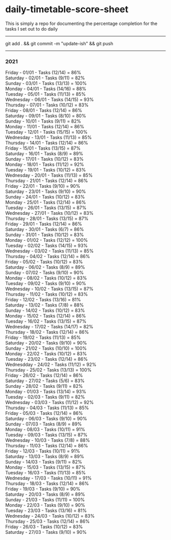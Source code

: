 # daily-timetable-score-sheet

This is simply a repo for documenting the percentage completion for the tasks I set out to do daily   

---
git add . && git commit -m "update-ish" && git push  

---
### 2021

Friday - 01/01 - Tasks (12/14) = 86%  
Saturday - 02/01 - Tasks (9/11) = 82%  
Sunday - 03/01 - Tasks (13/13) = 100%  
Monday - 04/01 - Tasks (14/16) = 88%  
Tuesday - 05/01 - Tasks (11/13) = 85%  
Wednesday - 06/01 - Tasks (14/15) = 93%  
Thursday - 07/01 - Tasks (10/12) = 83%  
Friday - 08/01 - Tasks (12/14) = 86%  
Saturday - 09/01 - Tasks (8/10) = 80%  
Sunday - 10/01 - Tasks (9/11) = 82%  
Monday - 11/01 - Tasks (12/14) = 86%  
Tuesday - 12/01 - Tasks (15/15) = 100%  
Wednesday - 13/01 - Tasks (11/13) = 85%  
Thursday - 14/01 - Tasks (12/14) = 86%  
Friday - 15/01 - Tasks (13/15) = 87%  
Saturday - 16/01 - Tasks (8/9) = 89%  
Sunday - 17/01 - Tasks (10/12) = 83%  
Monday - 18/01 - Tasks (11/12) = 92%  
Tuesday - 19/01 - Tasks (10/12) = 83%  
Wednesday - 20/01 - Tasks (11/13) = 85%  
Thursday - 21/01 - Tasks (12/14) = 86%  
Friday - 22/01 - Tasks (9/10) = 90%  
Saturday - 23/01 - Tasks (9/10) = 90%  
Sunday - 24/01 - Tasks (10/12) = 83%  
Monday - 25/01 - Tasks (12/14) = 86%  
Tuesday - 26/01 - Tasks (13/15) = 87%  
Wednesday - 27/01 - Tasks (10/12) = 83%  
Thursday - 28/01 - Tasks (13/15) = 87%  
Friday - 29/01 - Tasks (12/14) = 86%  
Saturday - 30/01 - Tasks (6/7) = 86%  
Sunday - 31/01 - Tasks (10/12) = 83%  
Monday - 01/02 - Tasks (12/12) = 100%  
Tuesday - 02/02 - Tasks (14/15) = 93%  
Wednesday - 03/02 - Tasks (11/13) = 85%  
Thursday - 04/02 - Tasks (12/14) = 86%  
Friday - 05/02 - Tasks (10/12) = 83%  
Saturday - 06/02 - Tasks (8/9) = 89%  
Sunday - 07/02 - Tasks (9/10) = 90%  
Monday - 08/02 - Tasks (10/12) = 83%  
Tuesday - 09/02 - Tasks (9/10) = 90%  
Wednesday - 10/02 - Tasks (13/15) = 87%  
Thursday - 11/02 - Tasks (10/12) = 83%  
Friday - 12/02 - Tasks (13/16) = 81%  
Saturday - 13/02 - Tasks (7/8) = 88%  
Sunday - 14/02 - Tasks (10/12) = 83%  
Monday - 15/02 - Tasks (12/14) = 86%  
Tuesday - 16/02 - Tasks (13/15) = 87%  
Wednesday - 17/02 - Tasks (14/17) = 82%  
Thursday - 18/02 - Tasks (12/14) = 86%  
Friday - 19/02 - Tasks (11/13) = 85%  
Saturday - 20/02 - Tasks (9/10) = 90%  
Sunday - 21/02 - Tasks (10/10) = 100%  
Monday - 22/02 - Tasks (10/12) = 83%  
Tuesday - 23/02 - Tasks (12/14) = 86%  
Wednesdday - 24/02 - Tasks (11/12) = 92%  
Thursday - 25/02 - Tasks (13/13) = 100%  
Friday - 26/02 - Tasks (12/14) = 86%  
Saturday - 27/02 - Tasks (5/6) = 83%  
Sunday - 28/02  - Tasks (9/11) = 82%  
Monday - 01/03 - Tasks (13/14) = 93%  
Tuesday - 02/03 - Tasks (9/11) = 82%  
Wednesday - 03/03 - Tasks (11/12) = 92%  
Thursday - 04/03 - Tasks (11/13) = 85%  
Friday - 05/03 - Tasks (12/14) = 86%  
Saturday - 06/03 - Tasks (9/10) = 90%  
Sunday - 07/03 - Tasks (8/9) = 89%  
Monday - 08/03 - Tasks (10/11) = 91%  
Tuesday - 09/03 - Tasks (13/15) = 87%  
Wednesday - 10/03 - Tasks (7/8) = 88%  
Thursday - 11/03 - Tasks (12/14) = 86%  
Friday - 12/03 - Tasks (10/11) = 91%  
Saturday - 13/03 - Tasks (8/9) = 89%  
Sunday - 14/03 - Tasks (9/11) = 82%  
Monday - 15/03 - Tasks (13/15) = 87%  
Tuesday - 16/03 - Tasks (11/13) = 85%  
Wednesday - 17/03 - Tasks (10/11) = 91%  
Thursday - 18/03 - Tasks (12/14) = 86%  
Friday - 19/03 - Tasks (9/10) = 90%  
Saturday - 20/03 - Tasks (8/9) = 89%  
Sunday - 21/03 - Tasks (11/11) = 100%  
Monday - 22/03 - Tasks (9/10) = 90%  
Tuesday - 23/03 - Tasks (13/16) = 81%  
Wednesday - 24/03 - Tasks (10/12) = 83%  
Thursday - 25/03 - Tasks (12/14) = 86%  
Friday - 26/03 - Tasks (10/12) = 83%  
Saturday - 27/03 - Tasks (9/10) = 90%  














 


  